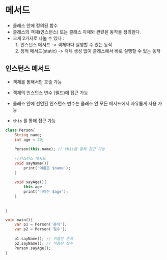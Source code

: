 
# 메서드

- 클래스 안에 정의된 함수
- 클래스의 객체(인스턴스) 또는 클래스 자체와 관련된 동작을 정의한다.
- 크게 2가지로 나눌 수 있다 :
	1. 인스턴스 메서드 -> 객체마다 실행할 수 있는 동작
	2. 정적 메서드(static) -> 객체 생성 없이 클래스에서 바로 실행할 수 있는 동작


## 인스턴스 메서드

- 객체를 통해서만 호출 가능
- 객체의 인스턴스 변수 (필드)에 접근 가능
- 클래스 안에 선언된 인스턴스 변수는 클래스 안 모든 메서드에서 자유롭게 사용 가능

- `this` 를 통해 접근 가능
```dart
class Person{
	String name;
	int age = 29;
	
	Person(this.name); // this를 통해 접근 가능
	
	//인스턴스 메서드
	void sayName(){
		print('이름은 $name');
	}
	
	void sayAge(){
		this.age
		print('나이는 $age');
	}
	
	
}

void main(){
	var p1 = Person('준석');
	var p2 = Person('철수');
	
	p1.sayName(); // 이름은 준석
	p2.sayName(); // 이름은 철수
	Person.sayAge();
}
```

